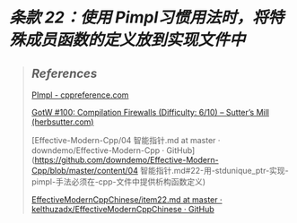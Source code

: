 # *条款 22：使用 Pimpl习惯用法时，将特殊成员函数的定义放到实现文件中*





> ## *References*
>
> [PImpl - cppreference.com](https://en.cppreference.com/w/cpp/language/pimpl)
>
> [GotW #100: Compilation Firewalls (Difficulty: 6/10) – Sutter’s Mill (herbsutter.com)](https://herbsutter.com/gotw/_100/)
>
> [Effective-Modern-Cpp/04 智能指针.md at master · downdemo/Effective-Modern-Cpp · GitHub](https://github.com/downdemo/Effective-Modern-Cpp/blob/master/content/04 智能指针.md#22-用-stdunique_ptr-实现-pimpl-手法必须在-cpp-文件中提供析构函数定义)
>
> [EffectiveModernCppChinese/item22.md at master · kelthuzadx/EffectiveModernCppChinese · GitHub](https://github.com/kelthuzadx/EffectiveModernCppChinese/blob/master/4.SmartPointers/item22.md)
>
> 

